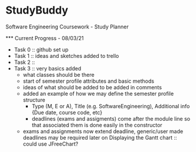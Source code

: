 # StudyBuddy
Software Engineering Coursework - Study Planner

*** Current Progress - 08/03/21
+ Task 0 :: github set up 
+ Task 1 :: ideas and sketches added to trello
+ Task 2 :: 
+ Task 3 :: very basics added 
  - what classes should be there
  - start of semester profile attributes and basic methods
  - ideas of what should be added to be added in comments
  - added an example of how we may define the semester profile structure
    - Type (M, E or A), Title (e.g. SoftwareEngineering),  Additional info {Due date, course code, etc}
    - deadlines (exams and assigments) come after the module line so that associated them is done easily in the constructor
  - exams and assignments now extend deadline, generic/user made deadlines may be required later on
Displaying the Gantt chart :: could use JFreeChart? 

